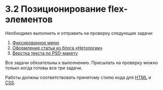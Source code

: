 # 3.2 Позиционирование flex-элементов

Необходимо выполнить и отправить на проверку следующие задачи:

1. [Фиксированное меню](./fixed-menu/)
2. [Оформление статьи из блога «Нетологии»](./blog-article/)
3. [Верстка текста по PSD-макету](./font-face)

Все задачи обязательны к выполнению. Присылать на проверку можно только когда готовы все три задачи.

Работы должны соответствовать принятому стилю кода для [HTML](https://github.com/netology-code/codestyle/tree/master/html) и [CSS](https://github.com/netology-code/codestyle/tree/master/css).
